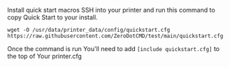 Install quick start macros 
SSH into your printer and run this command to copy Quick Start to your install.

```
wget -O /usr/data/printer_data/config/quickstart.cfg https://raw.githubusercontent.com/ZeroDotCMD/test/main/quickstart.cfg
```

Once the command is run You'll need to add ``` [include quickstart.cfg] ``` to the top of Your printer.cfg
